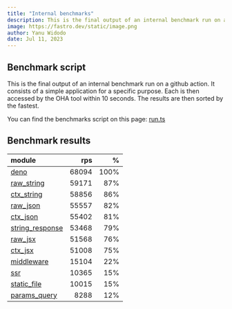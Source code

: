 ```yaml
---
title: "Internal benchmarks"
description: This is the final output of an internal benchmark run on a github action
image: https://fastro.dev/static/image.png
author: Yanu Widodo
date: Jul 11, 2023
---
```


## Benchmark script

This is the final output of an internal benchmark run on a github action. It consists of a simple application for a specific purpose. Each is then accessed by the OHA tool within 10 seconds. The results are then sorted by the fastest.

You can find the benchmarks script on this page: [run.ts](https://github.com/fastrodev/fastro/blob/main/bench/run.ts)

## Benchmark results


| module                                                                                       |   rps |    % |
| :------------------------------------------------------------------------------------------- | ----: | ---: |
| [deno](https://github.com/fastrodev/fastro/blob/main/examples/deno.ts)                       | 68094 | 100% |
| [raw_string](https://github.com/fastrodev/fastro/blob/main/examples/raw_string.ts)           | 59171 |  87% |
| [ctx_string](https://github.com/fastrodev/fastro/blob/main/examples/ctx_string.ts)           | 58856 |  86% |
| [raw_json](https://github.com/fastrodev/fastro/blob/main/examples/raw_json.ts)               | 55557 |  82% |
| [ctx_json](https://github.com/fastrodev/fastro/blob/main/examples/ctx_json.ts)               | 55402 |  81% |
| [string_response](https://github.com/fastrodev/fastro/blob/main/examples/string_response.ts) | 53468 |  79% |
| [raw_jsx](https://github.com/fastrodev/fastro/blob/main/examples/raw_jsx.tsx)                | 51568 |  76% |
| [ctx_jsx](https://github.com/fastrodev/fastro/blob/main/examples/ctx_jsx.tsx)                | 51008 |  75% |
| [middleware](https://github.com/fastrodev/fastro/blob/main/examples/middleware.ts)           | 15104 |  22% |
| [ssr](https://github.com/fastrodev/fastro/blob/main/examples/ssr.ts)                         | 10365 |  15% |
| [static_file](https://github.com/fastrodev/fastro/blob/main/examples/static_file.ts)         | 10015 |  15% |
| [params_query](https://github.com/fastrodev/fastro/blob/main/examples/params_query.ts)       |  8288 |  12% |